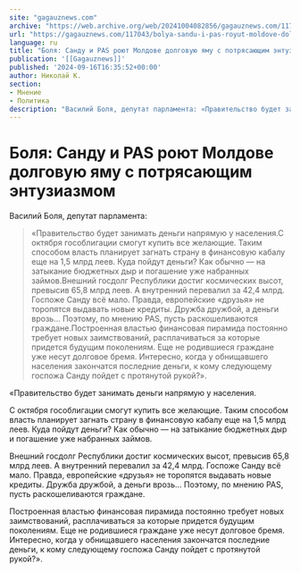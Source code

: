 ```yaml
---
site: "gagauznews.com"
archive: "https://web.archive.org/web/20241004082856/gagauznews.com/117043/bolya-sandu-i-pas-royut-moldove-dolgovuyu-yamu-s-potryasayushhim-entuziazmom.html"
url: "https://gagauznews.com/117043/bolya-sandu-i-pas-royut-moldove-dolgovuyu-yamu-s-potryasayushhim-entuziazmom.html"
language: ru
title: "Боля: Санду и PAS роют Молдове долговую яму с потрясающим энтузиазмом"
publication: '[[Gagauznews]]'
published: '2024-09-16T16:35:52+00:00'
author: Николай К.
section:
- Мнение
- Политика
description: "Василий Боля, депутат парламента: «Правительство будет занимать деньги напрямую у населения. С октября гособлигации смогут купить все желающие. Таким способом власть планирует загнать страну в финансовую кабалу еще на 1,5 млрд леев. Куда пойдут деньги? Как обычно — на затыкание бюджетных дыр и погашение уже набранных займов. Внешний госдолг Республики достиг космических высот, превысив 65,8 млрд леев. А внутренний перевалил за 42,4 млрд. Госпоже Санду всё мало. Правда, европейские «друзья» не торопятся выдавать новые кредиты. Дружба дружбой, а деньги врозь… Поэтому, по мнению PAS, пусть раскошеливаются граждане. Построенная властью финансовая пирамида постоянно требует новых заимствований, расплачиваться за которые придется будущим […]"
---
```


# Боля: Санду и PAS роют Молдове долговую яму с потрясающим энтузиазмом

Василий Боля, депутат парламента:

> «Правительство будет занимать деньги напрямую у населения.С октября гособлигации смогут купить все желающие. Таким способом власть планирует загнать страну в финансовую кабалу еще на 1,5 млрд леев. Куда пойдут деньги? Как обычно — на затыкание бюджетных дыр и погашение уже набранных займов.Внешний госдолг Республики достиг космических высот, превысив 65,8 млрд леев. А внутренний перевалил за 42,4 млрд. Госпоже Санду всё мало. Правда, европейские «друзья» не торопятся выдавать новые кредиты. Дружба дружбой, а деньги врозь… Поэтому, по мнению PAS, пусть раскошеливаются граждане.Построенная властью финансовая пирамида постоянно требует новых заимствований, расплачиваться за которые придется будущим поколениям. Еще не родившиеся граждане уже несут долговое бремя. Интересно, когда у обнищавшего населения закончатся последние деньги, к кому следующему госпожа Санду пойдет с протянутой рукой?».

«Правительство будет занимать деньги напрямую у населения.

С октября гособлигации смогут купить все желающие. Таким способом власть планирует загнать страну в финансовую кабалу еще на 1,5 млрд леев. Куда пойдут деньги? Как обычно — на затыкание бюджетных дыр и погашение уже набранных займов.

Внешний госдолг Республики достиг космических высот, превысив 65,8 млрд леев. А внутренний перевалил за 42,4 млрд. Госпоже Санду всё мало. Правда, европейские «друзья» не торопятся выдавать новые кредиты. Дружба дружбой, а деньги врозь… Поэтому, по мнению PAS, пусть раскошеливаются граждане.

Построенная властью финансовая пирамида постоянно требует новых заимствований, расплачиваться за которые придется будущим поколениям. Еще не родившиеся граждане уже несут долговое бремя. Интересно, когда у обнищавшего населения закончатся последние деньги, к кому следующему госпожа Санду пойдет с протянутой рукой?».